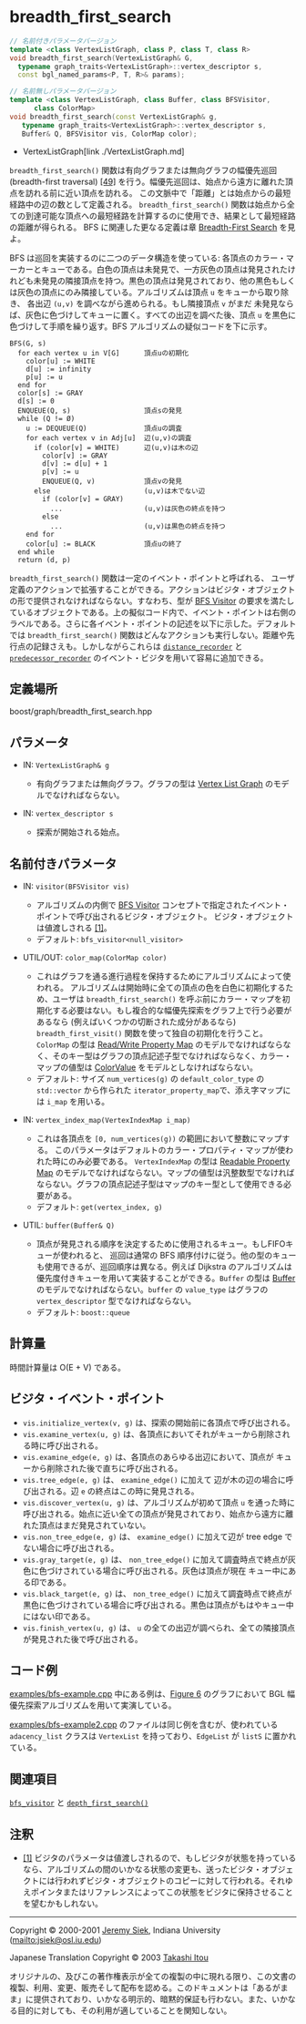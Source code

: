 # breadth_first_search

```cpp
// 名前付きパラメータバージョン
template <class VertexListGraph, class P, class T, class R>
void breadth_first_search(VertexListGraph& G, 
  typename graph_traits<VertexListGraph>::vertex_descriptor s, 
  const bgl_named_params<P, T, R>& params);

// 名前無しパラメータバージョン
template <class VertexListGraph, class Buffer, class BFSVisitor, 
	  class ColorMap>
void breadth_first_search(const VertexListGraph& g, 
   typename graph_traits<VertexListGraph>::vertex_descriptor s, 
   Buffer& Q, BFSVisitor vis, ColorMap color);
```
* VertexListGraph[link ./VertexListGraph.md]

`breadth_first_search()` 関数は有向グラフまたは無向グラフの幅優先巡回(breadth-first traversal) [[49]](bibliography.md#moore59) を行う。幅優先巡回は、始点から遠方に離れた頂点を訪れる前に近い頂点を訪れる。 この文脈中で「距離」とは始点からの最短経路中の辺の数として定義される。 `breadth_first_search()` 関数は始点から全ての到達可能な頂点への最短経路を計算するのに使用でき、結果として最短経路の距離が得られる。 BFS に関連した更なる定義は章 [Breadth-First Search](graph_theory_review.md#bfs-algorithm) を見よ。

BFS は巡回を実装するのに二つのデータ構造を使っている: 各頂点のカラー・マーカーとキューである。白色の頂点は未発見で、一方灰色の頂点は発見されたけれども未発見の隣接頂点を持つ。黒色の頂点は発見されており、他の黒色もしくは灰色の頂点にのみ隣接している。アルゴリズムは頂点 `u` をキューから取り除き、 各出辺 `(u,v)` を調べながら進められる。もし隣接頂点 `v` がまだ 未発見ならば、灰色に色づけしてキューに置く。すべての出辺を調べた後、頂点 `u` を黒色に色づけして手順を繰り返す。BFS アルゴリズムの疑似コードを下に示す。


```
BFS(G, s)
  for each vertex u in V[G]      頂点uの初期化
    color[u] := WHITE 
    d[u] := infinity 
    p[u] := u 
  end for
  color[s] := GRAY 
  d[s] := 0 
  ENQUEUE(Q, s)                  頂点sの発見
  while (Q != Ø) 
    u := DEQUEUE(Q)              頂点uの調査
    for each vertex v in Adj[u]  辺(u,v)の調査
      if (color[v] = WHITE)      辺(u,v)は木の辺
        color[v] := GRAY 
        d[v] := d[u] + 1  
        p[v] := u  
        ENQUEUE(Q, v)            頂点vの発見
      else                       (u,v)は木でない辺
        if (color[v] = GRAY) 
          ...                    (u,v)は灰色の終点を持つ
        else
          ...                    (u,v)は黒色の終点を持つ
    end for
    color[u] := BLACK            頂点uの終了
  end while
  return (d, p)
```

`breadth_first_search()` 関数は一定のイベント・ポイントと呼ばれる、 ユーザ定義のアクションで拡張することができる。アクションはビジタ・オブジェクトの形で提供されなければならない。すなわち、型が [BFS Visitor](BFSVisitor.md) の要求を満たしているオブジェクトである。上の擬似コード内で、イベント・ポイントは右側のラベルである。さらに各イベント・ポイントの記述を以下に示した。デフォルトでは `breadth_first_search()` 関数はどんなアクションも実行しない。距離や先行点の記録さえも。しかしながらこれらは [`distance_recorder`](distance_recorder.md) と [`predecessor_recorder`](predecessor_recorder.md) のイベント・ビジタを用いて容易に追加できる。


## 定義場所
boost/graph/breadth_first_search.hpp


## パラメータ
- IN: `VertexListGraph& g`
	- 有向グラフまたは無向グラフ。グラフの型は [Vertex List Graph](VertexListGraph.md) のモデルでなければならない。

- IN: `vertex_descriptor s`
	- 探索が開始される始点。


## 名前付きパラメータ
- IN: `visitor(BFSVisitor vis)`
	- アルゴリズムの内側で [BFS Visitor](BFSVisitor.md) コンセプトで指定されたイベント・ポイントで呼び出されるビジタ・オブジェクト。 ビジタ・オブジェクトは値渡しされる [[1]](#note_1)。
	- デフォルト: `bfs_visitor<null_visitor>`

- UTIL/OUT: `color_map(ColorMap color)`
	- これはグラフを通る進行過程を保持するためにアルゴリズムによって使われる。 アルゴリズムは開始時に全ての頂点の色を白色に初期化するため、ユーザは `breadth_first_search()` を呼ぶ前にカラー・マップを初期化する必要はない。もし複合的な幅優先探索をグラフ上で行う必要があるなら (例えばいくつかの切断された成分があるなら) `breadth_first_visit()` 関数を使って独自の初期化を行うこと。
		`ColorMap` の型は [Read/Write Property Map](../property_map/ReadWritePropertyMap.md) のモデルでなければならなく、そのキー型はグラフの頂点記述子型でなければならなく、カラー・マップの値型は [ColorValue](ColorValue.md) をモデルとしなければならない。
	- デフォルト: サイズ `num_vertices(g)` の `default_color_type` の `std::vector` から作られた `iterator_property_map`で、添え字マップには `i_map` を用いる。

- IN: `vertex_index_map(VertexIndexMap i_map)`
	- これは各頂点を `[0, num_vertices(g))` の範囲において整数にマップする。 このパラメータはデフォルトのカラー・プロパティ・マップが使われた時にのみ必要である。 `VertexIndexMap` の型は [Readable Property Map](../property_map/ReadablePropertyMap.md) のモデルでなければならない。マップの値型は汎整数型でなければならない。グラフの頂点記述子型はマップのキー型として使用できる必要がある。
	- デフォルト: `get(vertex_index, g)`

- UTIL: `buffer(Buffer& Q)`
	- 頂点が発見される順序を決定するために使用されるキュー。もしFIFOキューが使われると、 巡回は通常の BFS 順序付けに従う。他の型のキューも使用できるが、巡回順序は異なる。例えば Dijkstra のアルゴリズムは優先度付きキューを用いて実装することができる。`Buffer` の型は [Buffer](Buffer.md) のモデルでなければならない。`buffer` の `value_type` はグラフの `vertex_descriptor` 型でなければならない。 
	- デフォルト: `boost::queue`


## 計算量
時間計算量は O(E + V) である。


## ビジタ・イベント・ポイント

- `vis.initialize_vertex(v, g)` は、探索の開始前に各頂点で呼び出される。
- `vis.examine_vertex(u, g)` は、各頂点においてそれがキューから削除される時に呼び出される。
- `vis.examine_edge(e, g)` は、各頂点のあらゆる出辺において、頂点が キューから削除された後で直ちに呼び出される。
- `vis.tree_edge(e, g)` は、 `examine_edge()` に加えて 辺が木の辺の場合に呼び出される。辺 `e` の終点はこの時に発見される。
- `vis.discover_vertex(u, g)` は、アルゴリズムが初めて頂点 `u` を通った時に呼び出される。始点に近い全ての頂点が発見されており、始点から遠方に離れた頂点はまだ発見されていない。
- `vis.non_tree_edge(e, g)` は、 `examine_edge()` に加えて辺が tree edge でない場合に呼び出される。
- `vis.gray_target(e, g)` は、 `non_tree_edge()` に加えて調査時点で終点が灰色に色づけされている場合に呼び出される。灰色は頂点が現在 キュー中にある印である。
- `vis.black_target(e, g)` は、 `non_tree_edge()` に加えて調査時点で終点が黒色に色づけされている場合に呼び出される。黒色は頂点がもはやキュー中にはない印である。
- `vis.finish_vertex(u, g)` は、 `u` の全ての出辺が調べられ、全ての隣接頂点が発見された後で呼び出される。


## コード例

[examples/bfs-example.cpp](examples/bfs-example.cpp.md) 中にある例は、[Figure 6](graph_theory_review.md#bfs-algorithm) のグラフにおいて BGL 幅優先探索アルゴリズムを用いて実演している。

[examples/bfs-example2.cpp](examples/bfs-example2.cpp.md) のファイルは同じ例を含むが、使われている `adacency_list` クラスは `VertexList` を持っており、`EdgeList` が `listS` に置かれている。


## 関連項目
[`bfs_visitor`](bfs_visitor.md) と [`depth_first_search()`](depth_first_search.md)


## 注釈
- <a name="note_1" href="#note_1">[1]</a> ビジタのパラメータは値渡しされるので、もしビジタが状態を持っているなら、アルゴリズムの間のいかなる状態の変更も、送ったビジタ・オブジェクトには行われずビジタ・オブジェクトのコピーに対して行われる。それゆえポインタまたはリファレンスによってこの状態をビジタに保持させることを望むかもしれない。


***
Copyright © 2000-2001 [Jeremy Siek](http://www.boost.org/doc/libs/1_31_0/people/jeremy_siek.htm), Indiana University (<mailto:jsiek@osl.iu.edu>)

Japanese Translation Copyright © 2003 [Takashi Itou](mailto:takashi-it@po6.nsk.ne.jp)

オリジナルの、及びこの著作権表示が全ての複製の中に現れる限り、この文書の複製、利用、変更、販売そして配布を認める。このドキュメントは「あるがまま」に提供されており、いかなる明示的、暗黙的保証も行わない。また、いかなる目的に対しても、その利用が適していることを関知しない。

